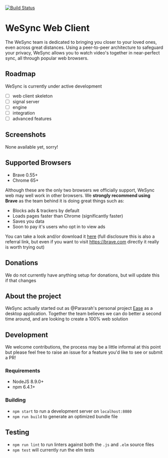 [![Build Status](https://travis-ci.org/WeSyncVideo/wesync-web.svg?branch=master)](https://travis-ci.org/WeSyncVideo/wesync-web)
# WeSync Web Client

The WeSync team is dedicated to bringing you closer to your loved ones, even across great distances.
Using a peer-to-peer architecture to safeguard your privacy, WeSync allows you to watch video's together in near-perfect sync, all through popular web browsers.

## Roadmap

WeSync is currently under active development

- [ ] web client skeleton
- [ ] signal server
- [ ] engine
- [ ] integration
- [ ] advanced features

## Screenshots

None available yet, sorry!

## Supported Browsers

* Brave 0.55+
* Chrome 65+

Although these are the only two browsers we officially support, WeSync web may well work in other browsers.
We **strongly recommend using Brave** as the team behind it is doing great things such as:
- Blocks ads & trackers by default
- Loads pages faster than Chrome (significantly faster)
- Saves you data
- Soon to pay it's users who opt in to view ads

You can take a look and/or download it [here](https://brave.com/wes723) (full disclosure this is also a referral link, but even if you want to visit https://brave.com directly it really is worth trying out)

## Donations

We do not currently have anything setup for donations, but will update this if that changes

## About the project

WeSync actually started out as @Parasrah's personal project [Ease](https://github.com/parasrah/ease) as a desktop application.
Together the team believes we can do better a second time around, and are looking to create a 100% web solution

## Development

We welcome contributions, the process may be a little informal at this point but please feel free to raise an issue for a feature you'd like to see or submit a PR!

### Requirements

* NodeJS 8.9.0+
* npm 6.4.1+

### Building

- `npm start` to run a development server on `localhost:8080`
- `npm run build` to generate an optimized bundle file

## Testing

- `npm run lint` to run linters against both the `.js` and `.elm` source files
- `npm test` will currently run the elm tests
